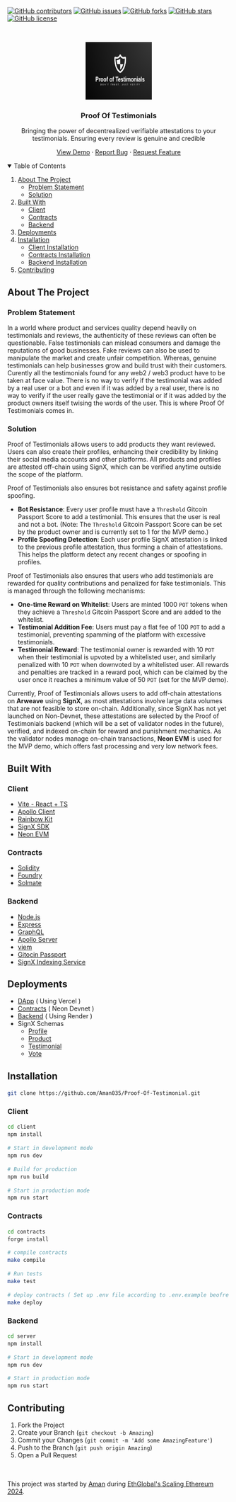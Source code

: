 [![GitHub contributors](https://img.shields.io/github/contributors/Aman035/Proof-Of-Testimonial?style=for-the-badge)](https://github.com/Aman035/Proof-Of-Testimonial/contributors)
[![GitHub issues](https://img.shields.io/github/issues/Aman035/Proof-Of-Testimonial?style=for-the-badge)](https://github.com/Aman035/Proof-Of-Testimonial/issues)
[![GitHub forks](https://img.shields.io/github/forks/Aman035/Proof-Of-Testimonial?style=for-the-badge)](https://github.com/Aman035/Proof-Of-Testimonial/network)
[![GitHub stars](https://img.shields.io/github/stars/Aman035/Proof-Of-Testimonial?style=for-the-badge)](https://github.com/Aman035/Proof-Of-Testimonial/stargazers)
[![GitHub license](https://img.shields.io/github/license/Aman035/Proof-Of-Testimonial?style=for-the-badge)](https://github.com/Aman035/Proof-Of-Testimonial/blob/main/LICENSE)

<!-- PROJECT LOGO -->
<br />
<p align="center">
    <img src="client/public/logo.png" alt="Logo" width="150" height="130">
  <h3 align="center">Proof Of Testimonials</h3>
  <p align="center" >Bringing the power of decentrealized verifiable attestations to your testimonials. Ensuring every review is genuine and credible</p>
  <p align="center">
    <a href="https://proof-of-testimonials.vercel.app/">View Demo</a>
    ·
    <a href="https://github.com/Aman035/Proof-Of-Testimonial/issues">Report Bug</a>
    ·
    <a href="https://github.com/Aman035/Proof-Of-Testimonial/issues">Request Feature</a>
  </p>
</p>

<!-- TABLE OF CONTENTS -->
<details open="open">
  <summary>Table of Contents</summary>
  <ol>
    <li><a href="#about-the-project">About The Project</a>
      <ul>
        <li><a href="#problem-statement">Problem Statement</a></li>
        <li><a href="#solution">Solution</a></li>
      </ul>
    </li>
    <li><a href="#built-with">Built With</a>
      <ul>
        <li><a href="#client">Client</a></li>
        <li><a href="#contracts">Contracts</a></li>
        <li><a href="#backend">Backend</a></li>
      </ul>
    </li>
    <li><a href="#deployments">Deployments</a></li>
    <li><a href="#installation">Installation</a>
      <ul>
        <li><a href="#client-installation">Client Installation</a></li>
        <li><a href="#contracts-installation">Contracts Installation</a></li>
        <li><a href="#backend-installation">Backend Installation</a></li>
      </ul>
    </li>
    <li><a href="#contributing">Contributing</a></li>
  </ol>
</details>

<!-- ABOUT THE PROJECT -->

## About The Project

### Problem Statement

In a world where product and services quality depend heavily on testimonials and reviews, the authenticity of these reviews can often be questionable.
False testimonials can mislead consumers and damage the reputations of good businesses. Fake reviews can also be used to manipulate the market and create unfair competition. Whereas, genuine testimonials can help businesses grow and build trust with their customers.
Curently all the testimonials found for any web2 / web3 product have to be taken at face value. There is no way to verify if the testimonial was added by a real user or a bot and even if it was added by a real user, there is no way to verify if the user really gave the testimonial or if it was added by the product owners itself twising the words of the user. This is where Proof Of Testimonials comes in.

### Solution

Proof of Testimonials allows users to add products they want reviewed. Users can also create their profiles, enhancing their credibility by linking their social media accounts and other platforms.
All products and profiles are attested off-chain using SignX, which can be verified anytime outside the scope of the platform.

Proof of Testimonials also ensures bot resistance and safety against profile spoofing.

- **Bot Resistance**: Every user profile must have a `Threshold` Gitcoin Passport Score to add a testimonial. This ensures that the user is real and not a bot.
  (Note: The `Threshold` Gitcoin Passport Score can be set by the product owner and is currently set to 1 for the MVP demo.)
- **Profile Spoofing Detection**: Each user profile SignX attestation is linked to the previous profile attestation, thus forming a chain of attestations. This helps the platform detect any recent changes or spoofing in profiles.

Proof of Testimonials also ensures that users who add testimonials are rewarded for quality contributions and penalized for fake testimonials. This is managed through the following mechanisms:

- **One-time Reward on Whitelist**: Users are minted 1000 `POT` tokens when they achieve a `Threshold` Gitcoin Passport Score and are added to the whitelist.
- **Testimonial Addition Fee**: Users must pay a flat fee of 100 `POT` to add a testimonial, preventing spamming of the platform with excessive testimonials.
- **Testimonial Reward**: The testimonial owner is rewarded with 10 `POT` when their testimonial is upvoted by a whitelisted user, and similarly penalized with 10 `POT` when downvoted by a whitelisted user. All rewards and penalties are tracked in a reward pool, which can be claimed by the user once it reaches a minimum value of 50 `POT` (set for the MVP demo).

Currently, Proof of Testimonials allows users to add off-chain attestations on **Arweave** using **SignX**, as most attestations involve large data volumes that are not feasible to store on-chain. Additionally, since SignX has not yet launched on Non-Devnet, these attestations are selected by the Proof of Testimonials backend (which will be a set of validator nodes in the future), verified, and indexed on-chain for reward and punishment mechanics. As the validator nodes manage on-chain transactions, **Neon EVM** is used for the MVP demo, which offers fast processing and very low network fees.

## Built With

### Client

- [Vite - React + TS](https://vitejs.dev/)
- [Apollo Client](https://www.apollographql.com/docs/react/)
- [Rainbow Kit](https://www.rainbowkit.com/)
- [SignX SDK](https://docs.sign.global/)
- [Neon EVM](https://neon-devnet.blockscout.com/)

### Contracts

- [Solidity](https://soliditylang.org/)
- [Foundry](https://book.getfoundry.sh/)
- [Solmate](https://github.com/transmissions11/solmate)

### Backend

- [Node.js](https://nodejs.org/en)
- [Express](https://expressjs.com/)
- [GraphQL](https://graphql.org/)
- [Apollo Server](https://www.apollographql.com/docs/apollo-server/)
- [viem](https://viem.sh/)
- [Gitocin Passport](https://docs.passport.gitcoin.co/)
- [SignX Indexing Service](https://docs.sign.global/developer-apis/index-1/usage/indexing-service)

## Deployments

- [DApp](proof-of-testimonials.vercel.app) ( Using Vercel )
- [Contracts](https://neon-devnet.blockscout.com/address/0x3311c551E1F45A2DD7f072ef0a8f2406DE7058bF?tab=contact_code) ( Neon Devnet )
- [Backend](https://proof-of-testimonials.onrender.com) ( Using Render )
- SignX Schemas
  - [Profile](https://testnet-scan.sign.global/schema/SPS_zhkwtSjrbPAoC3eqW0hYV)
  - [Product](https://testnet-scan.sign.global/schema/SPS_Q36c9ZNrfHsgz6B4zu-yA)
  - [Testimonial](https://testnet-scan.sign.global/schema/SPS_5GQyk-P8gyd1gX3_CW3Tk)
  - [Vote](https://testnet-scan.sign.global/schema/SPS_Qpv1GmWVWUZeFY-Ge3A_f)

## Installation

```bash
git clone https://github.com/Aman035/Proof-Of-Testimonial.git
```

### Client

```bash
cd client
npm install
```

```bash
# Start in development mode
npm run dev
```

```bash
# Build for production
npm run build
```

```bash
# Start in production mode
npm run start
```

### Contracts

```bash
cd contracts
forge install
```

```bash
# compile contracts
make compile
```

```bash
# Run tests
make test
```

```bash
# deploy contracts ( Set up .env file according to .env.example beofre deploying )
make deploy
```

### Backend

```bash
cd server
npm install
```

```bash
# Start in development mode
npm run dev
```

```bash
# Start in production mode
npm run start
```

## Contributing

1. Fork the Project
2. Create your Branch (`git checkout -b Amazing`)
3. Commit your Changes (`git commit -m 'Add some AmazingFeature'`)
4. Push to the Branch (`git push origin Amazing`)
5. Open a Pull Request

</br>
</br>
This project was started by <a href="https://github.com/Aman035">Aman</a> during <a href="https://ethglobal.com/events/scaling2024">EthGlobal's Scaling Ethereum 2024</a>.
